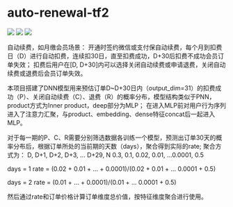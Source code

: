 # auto-renewal-tf2
<p align="left">
  <img src='https://img.shields.io/badge/python-3.7-blue'>
  <img src='https://img.shields.io/badge/tensorflow-2.1.0-brightgreen'>
  <img src='https://img.shields.io/badge/keras-2.2.4-brightgreen'>
</p>  

自动续费，如月缴会员场景：
开通时签约微信或支付保自动续费，每个月到扣费日（D）进行自动扣费，连续扣30日，直至扣费成功，D+30后扣费不成功会员订单失效；
扣费后用户在[D, D+30]内可以选择关闭自动续费或申请退费，关闭自动续费或退费后会员订单失效。

本项目搭建了DNN模型用来预估订单D~D+30日内（output_dim=31）的扣费成功（P）、关闭自动续费（C）、退费（R）的概率分布，模型结构类似于PNN，
product方式为Inner product，deep部分为MLP；
在进入MLP前对用户行为序列进入了注意力汇聚，与product、embedding、dense特征concat后一起进入MLP。

对于每一期的P、C、R需要分别筛选数据各训练一个模型，预测出订单30天的概率分布后，根据订单所处的当前期的天数（days），聚合得到实际的rate;
聚合方式为：
D,   D+1, D+2,  D+3, ... D+29,    N
0.3, 0.1, 0.02, 0.01, ...0.0001,  0.5

days = 1
rate = (0.02 + 0.01 + ... + 0.0001)/(0.02 + 0.01 + ... 0.0001 + 0.5)

days = 2
rate = (0.01 + ... + 0.0001)/(0.01 + ... 0.0001 + 0.5)

然后通过rate和订单价格计算订单维度总价值，按特征维度聚合进行使用。
